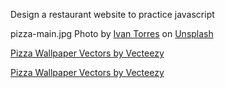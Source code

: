 Design a restaurant website to practice javascript





pizza-main.jpg Photo by <a href="https://unsplash.com/@iavnt?utm_content=creditCopyText&utm_medium=referral&utm_source=unsplash">Ivan Torres</a> on <a href="https://unsplash.com/photos/pizza-with-berries-MQUqbmszGGM?utm_content=creditCopyText&utm_medium=referral&utm_source=unsplash">Unsplash</a>


<a href="https://www.vecteezy.com/free-vector/pizza-wallpaper">Pizza Wallpaper Vectors by Vecteezy</a>

<a href="https://www.vecteezy.com/free-vector/pizza-wallpaper">Pizza Wallpaper Vectors by Vecteezy</a>
